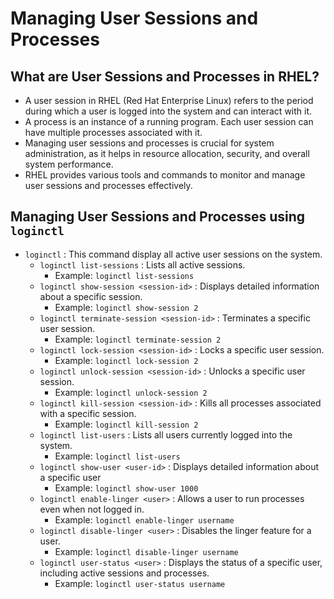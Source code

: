# Managing User Sessions and Processes

## What are User Sessions and Processes in RHEL?

- A user session in RHEL (Red Hat Enterprise Linux) refers to the period during which a user is logged into the system and can interact with it.
- A process is an instance of a running program. Each user session can have multiple processes associated with it.
- Managing user sessions and processes is crucial for system administration, as it helps in resource allocation, security, and overall system performance.
- RHEL provides various tools and commands to monitor and manage user sessions and processes effectively.

## Managing User Sessions and Processes using `loginctl`

- `loginctl` : This command display all active user sessions on the system.
  - `loginctl list-sessions` : Lists all active sessions.
    - Example:
      `loginctl list-sessions`
  - `loginctl show-session <session-id>` : Displays detailed information about a specific session.
    - Example:
      `loginctl show-session 2`
  - `loginctl terminate-session <session-id>` : Terminates a specific user session.
    - Example:
      `loginctl terminate-session 2`
  - `loginctl lock-session <session-id>` : Locks a specific user session.
    - Example:
      `loginctl lock-session 2`
  - `loginctl unlock-session <session-id>` : Unlocks a specific user session.
    - Example:
      `loginctl unlock-session 2`
  - `loginctl kill-session <session-id>` : Kills all processes associated with a specific session.
    - Example:
      `loginctl kill-session 2`
  - `loginctl list-users` : Lists all users currently logged into the system.
    - Example:
      `loginctl list-users`
  - `loginctl show-user <user-id>` : Displays detailed information about a specific user
    - Example:
      `loginctl show-user 1000`
  - `loginctl enable-linger <user>` : Allows a user to run processes even when not logged in.
    - Example:
      `loginctl enable-linger username`
  - `loginctl disable-linger <user>` : Disables the linger feature for a user.
    - Example:
      `loginctl disable-linger username`
  - `loginctl user-status <user>` : Displays the status of a specific user, including active sessions and processes.
    - Example:
      `loginctl user-status username`
